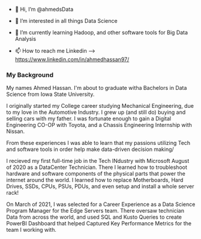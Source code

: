 - 👋 Hi, I’m @ahmedsData
- 👀 I’m interested in all things Data Science
- 🌱 I’m currently learning Hadoop, and other software tools for Big Data Analysis

- 📫 How to reach me Linkedin --> https://www.linkedin.com/in/ahmedhassan97/

### My Background ### 
My names Ahmed Hassan. I'm about to graduate witha Bachelors in Data Science from Iowa State University.

I originally started my College career studying Mechanical Engineering, due to my love in the Automotive Industry.
I grew up (and still do) buying and selling cars with my father. 
I was fortunate enough to gain a Digital Engineering CO-OP with Toyota, and a Chassis Engineering Internship with Nissan. 

From these experiences I was able to learn that my passions utilizing Tech and software tools in order help make data-driven decision making/

I recieved my first full-time job in the Tech INdustry with Microsoft August of 2020 as a DataCenter Technician. 
There I learned how to troubleshoot hardware and software components of the physical parts that power the internet around the world.
I learned how to replace Motherboards, Hard Drives, SSDs, CPUs, PSUs, PDUs, and even setup and install a whole server rack!

On March of 2021, I was selected for a Career Experience as a Data Science Program Manager for the Edge Servers team. 
There oversaw technician Data from across the world, and used SQL and Kusto Queries to create PowerBI Dashboard that helped Captured Key Performance Metrics for the team I working with.


